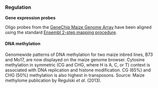 ### Regulation

**Gene expression probes**

Oligo probes from the [GeneChip Maize Genome
Array](https://www.thermofisher.com/order/catalog/product/900614?SID=srch-hj-900614)
have been aligned using the standard [Ensembl 2-step mapping
procedure](http://ensemblgenomes.org/info/data/microarray_mapping).

#### **DNA methylation**

Genomewide patterns of DNA methylation for two maize inbred lines, B73
and Mo17, are now displayed on the maize genome browser. Cytosine
methylation in symmetric (CG and CHG, where H is A, C, or T) context is
associated with DNA replication and histone modification. CG (65%) and
CHG (50%) methylation is also highest in transposons. Source: Maize
methylome publication by Regulski *et al.* (2013).
